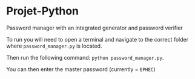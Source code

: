 # Projet-Python

Password manager with an integrated generator and password verifier

To run you will need to open a terminal and navigate to the correct folder where `password_manager.py` is located.

Then run the following command: `python password_manager.py`.

You can then enter the master password (currently = `EPHEC`)
